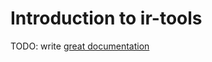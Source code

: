 # Introduction to ir-tools

TODO: write [great documentation](http://jacobian.org/writing/great-documentation/what-to-write/)
